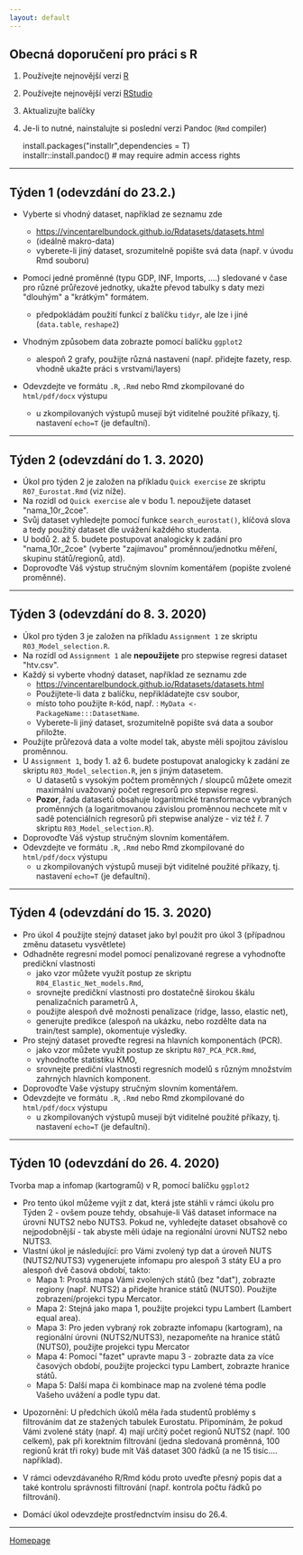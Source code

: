 ```yaml
---
layout: default
---
```


## Obecná doporučení pro práci s R

1. Používejte nejnovější verzi [R](https://www.r-project.org/)
2. Používejte nejnovější verzi [RStudio](https://rstudio.com/products/rstudio/)
3. Aktualizujte balíčky
4. Je-li to nutné, nainstalujte si poslední verzi Pandoc (`Rmd` compiler)
  
      install.packages("installr",dependencies = T)  
      installr::install.pandoc() # may require admin access rights  
     

---


## Týden 1 (odevzdání do 23.2.)

*  Vyberte si vhodný dataset, například ze seznamu zde  
    + https://vincentarelbundock.github.io/Rdatasets/datasets.html 
    + (ideálně makro-data)
    + vyberete-li jiný dataset, srozumitelně popište svá data (např. v úvodu Rmd souboru)
    
* Pomocí jedné proměnné (typu GDP, INF, Imports, ....) sledované v čase pro různé průřezové jednotky, ukažte převod tabulky s daty mezi "dlouhým" a "krátkým" formátem.
    + předpokládám použití funkcí z balíčku `tidyr`, ale lze i jiné (`data.table`, `reshape2`)  

* Vhodným způsobem data zobrazte pomocí balíčku `ggplot2`  
    + alespoň 2 grafy, použijte různá nastavení (např. přidejte fazety, resp. vhodně ukažte práci s vrstvami/layers)
    
* Odevzdejte ve formátu `.R`, `.Rmd` nebo Rmd zkompilované do `html/pdf/docx` výstupu   
    + u zkompilovaných výstupů musejí být viditelné použité příkazy, tj. nastavení `echo=T` (je defaultní).

---

## Týden 2 (odevzdání do 1. 3. 2020)

* Úkol pro týden 2 je založen na příkladu `Quick exercise` ze skriptu `R07_Eurostat.Rmd`  (viz níže).
* Na rozídl od `Quick exercise` ale v bodu 1. nepoužijete dataset "nama_10r_2coe".   
* Svůj dataset vyhledejte pomocí funkce `search_eurostat()`, klíčová slova a tedy použitý dataset dle uvážení každého studenta.   
* U bodů 2. až 5. budete postupovat analogicky k zadání pro "nama_10r_2coe" (vyberte "zajímavou" proměnnou/jednotku měření, skupinu států/regionů, atd).  
* Doprovoďte Váš výstup stručným slovním komentářem (popište zvolené proměnné).

---

## Týden 3 (odevzdání do 8. 3. 2020)

* Úkol pro týden 3 je založen na příkladu `Assignment 1` ze skriptu `R03_Model_selection.R`.
* Na rozídl od `Assignment 1` ale **nepoužijete** pro stepwise regresi dataset "htv.csv".   
*  Každý si vyberte vhodný dataset, například ze seznamu zde  
    + https://vincentarelbundock.github.io/Rdatasets/datasets.html  
    + Použijtete-li data z balíčku, nepřikládatejte csv soubor,
    + místo toho použijte `R`-kód, např. : `MyData <- PackageName:::DatasetName`.
    + Vyberete-li jiný dataset, srozumitelně popište svá data a soubor přiložte.
* Použijte průřezová data a volte model tak, abyste měli spojitou závislou proměnnou.      
* U `Assignment 1`, body 1. až 6. budete postupovat analogicky k zadání ze skriptu `R03_Model_selection.R`, jen s jiným datasetem.
    + U datasetů s vysokým počtem proměnných / sloupců můžete omezit maximální uvažovaný počet regresorů pro stepwise regresi.
    + **Pozor**, řada datasetů obsahuje logaritmické transformace vybraných proměnných (a logaritmovanou závislou proměnnou nechcete mít v sadě potenciálních regresorů při stepwise analýze - viz též ř. 7 skriptu `R03_Model_selection.R`).
* Doprovoďte Váš výstup stručným slovním komentářem.  
* Odevzdejte ve formátu `.R`, `.Rmd` nebo Rmd zkompilované do `html/pdf/docx` výstupu   
    + u zkompilovaných výstupů musejí být viditelné použité příkazy, tj. nastavení `echo=T` (je defaultní).
    
---

## Týden 4 (odevzdání do 15. 3. 2020)

* Pro úkol 4 použijte stejný dataset jako byl použit pro úkol 3 (případnou změnu datasetu vysvětlete)  
* Odhadněte regresní model pomocí penalizované regrese a vyhodnoťte predičkní vlastnosti  
    + jako vzor můžete využít postup ze skriptu `R04_Elastic_Net_models.Rmd`,  
    + srovnejte predičkní vlastnosti pro dostatečně širokou škálu penalizačních parametrů $\lambda$,
    + použijte alespoň dvě možnosti penalizace (ridge, lasso, elastic net),  
    + generujte predikce (alespoň na ukázku, nebo rozdělte data na train/test sample), okomentuje výsledky.
* Pro stejný dataset proveďte regresi na hlavních komponentách (PCR).
    + jako vzor můžete využít postup ze skriptu `R07_PCA_PCR.Rmd`,  
    + vyhodnoťte statistiku KMO,  
    + srovnejte prediční vlastnosti regresních modelů s různým množstvím zahrných hlavních komponent.
* Doprovoďte Vaše výstupy stručným slovním komentářem.  
* Odevzdejte ve formátu `.R`, `.Rmd` nebo Rmd zkompilované do `html/pdf/docx` výstupu   
    + u zkompilovaných výstupů musejí být viditelné použité příkazy, tj. nastavení `echo=T` (je defaultní).
    
    
---

## Týden 10 (odevzdání do 26. 4. 2020)

Tvorba map a infomap (kartogramů) v R, pomocí balíčku `ggplot2`  

* Pro tento úkol můžeme vyjít z dat, která jste stáhli v rámci úkolu pro Týden 2 - ovšem pouze tehdy, obsahuje-li Váš dataset informace na úrovni NUTS2 nebo NUTS3. Pokud ne, vyhledejte dataset obsahově co nejpodobnější - tak abyste měli údaje na regionální úrovni NUTS2 nebo NUTS3.
* Vlastní úkol je následující: pro Vámi zvolený typ dat a úroveň NUTS (NUTS2/NUTS3) vygenerujete infomapu pro alespoň 3 státy EU a pro alespoň dvě časová období, takto:
    + Mapa 1: Prostá mapa Vámi zvolených států (bez "dat"), zobrazte regiony (např. NUTS2) a přidejte hranice států (NUTS0). Použijte zobrazení/projekci typu Mercator.
    + Mapa 2: Stejná jako mapa 1, použijte projekci typu Lambert (Lambert equal area).
    + Mapa 3: Pro jeden vybraný rok zobrazte infomapu (kartogram), na regionální úrovni (NUTS2/NUTS3), nezapomeňte na hranice států (NUTS0), použijte projekci typu Mercator
    + Mapa 4: Pomocí "fazet" upravte mapu 3 - zobrazte data za více časových období, použijte projeckci typu Lambert, zobrazte hranice států.
    + Mapa 5: Další mapa či kombinace map na zvolené téma podle Vašeho uvážení a podle typu dat.
    
+ Upozornění: U předchích úkolů měla řada studentů problémy s filtrováním dat ze stažených tabulek Eurostatu. Připomínám, že pokud Vámi zvolené státy (např. 4) mají určitý počet regionů NUTS2 (např. 100 celkem), pak při korektním filtrování (jedna sledovaná proměnná, 100 regionů krát tři roky) bude mít Váš dataset 300 řádků (a ne 15 tisíc.... například). 
+ V rámci odevzdávaného R/Rmd kódu proto uveďte přesný popis dat a také kontrolu správnosti filtrování (např. kontrola počtu řádků po filtrování).  

+ Domácí úkol odevzdejte prostřednctvím insisu do 26.4.



---

[Homepage](https://formanektomas.github.io/4EK417/)
